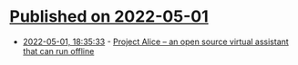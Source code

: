 # [Published on 2022-05-01](index.md)

* [2022-05-01, 18:35:33](https://news.ycombinator.com/item?id=31227488) - [Project Alice – an open source virtual assistant that can run offline](https://github.com/project-alice-assistant/ProjectAlice)
